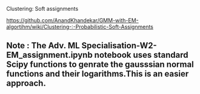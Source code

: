 Clustering: Soft assignments

https://github.com/AnandKhandekar/GMM-with-EM-algortihm/wiki/Clustering-:-Probabilistic-Soft-Assignments

<h2> Note : The Adv. ML Specialisation-W2-EM_assignment.ipynb notebook uses standard Scipy functions to genrate the gausssian normal functions and their logarithms.This is an easier approach.</h2>

  

